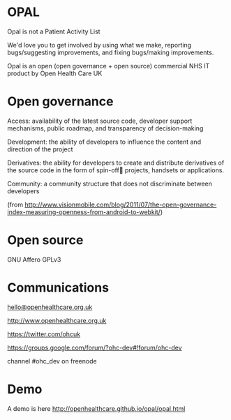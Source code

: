 OPAL
====

Opal is not a Patient Activity List

We'd love you to get involved by using what we make, reporting bugs/suggesting improvements, and fixing bugs/making improvements. 

Opal is an open (open governance + open source) commercial NHS IT product by Open Health Care UK

Open governance 
======
Access: availability of the latest source code, developer
support mechanisms, public roadmap, and transparency of
decision-making

Development: the ability of developers to influence the content
and direction of the project

Derivatives: the ability for developers to create and distribute
derivatives of the source code in the form of spin-off projects,
handsets or applications.

Community: a community structure that does not discriminate
between developers

(from http://www.visionmobile.com/blog/2011/07/the-open-governance-index-measuring-openness-from-android-to-webkit/)

Open source
======
GNU Affero GPLv3

Communications
======
hello@openhealthcare.org.uk

http://www.openhealthcare.org.uk

https://twitter.com/ohcuk

https://groups.google.com/forum/?ohc-dev#!forum/ohc-dev

channel #ohc_dev on freenode

Demo
======
A demo is here http://openhealthcare.github.io/opal/opal.html
